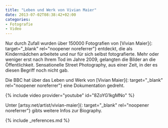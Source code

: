 ```yaml
---
title: "Leben und Werk von Vivian Maier"
date: 2013-07-02T08:38:42+02:00
categories: 
- Fotografie
- Video
---
```

Nur durch Zufall wurden über 150000 Fotografien von [Vivian Maier]{: target="_blank" rel="noopener noreferrer"} entdeckt, die als Kindermädchen arbeitete und nur für sich selbst fotografierte. Mehr oder weniger erst nach Ihrem Tod im Jahre 2009, gelangten die Bilder an die Öffentlichkeit. Sensationelle Street Photography, aus einer Zeit, in der es diesen Begriff noch nicht gab.

Die BBC hat über das Leben und Werk von [Vivian Maier]{: target="_blank" rel="noopener noreferrer"} eine Dokumentation gedreht.

{% include video provider="youtube" id="8ZoYG1kgMNo" %}

<!--Video war mal 0_ZKYhtSHmg-->


Unter [artsy.net/artist/vivian-maier]{: target="_blank" rel="noopener noreferrer"} gibts weitere Infos zur Biography.

{% include _references.md %}